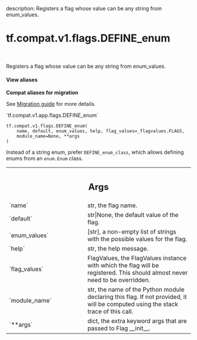 description: Registers a flag whose value can be any string from enum_values.

<div itemscope itemtype="http://developers.google.com/ReferenceObject">
<meta itemprop="name" content="tf.compat.v1.flags.DEFINE_enum" />
<meta itemprop="path" content="Stable" />
</div>

# tf.compat.v1.flags.DEFINE_enum

<!-- Insert buttons and diff -->

<table class="tfo-notebook-buttons tfo-api nocontent" align="left">

</table>



Registers a flag whose value can be any string from enum_values.

<section class="expandable">
  <h4 class="showalways">View aliases</h4>
  <p>
<b>Compat aliases for migration</b>
<p>See
<a href="https://www.tensorflow.org/guide/migrate">Migration guide</a> for
more details.</p>
<p>`tf.compat.v1.app.flags.DEFINE_enum`</p>
</p>
</section>

<pre class="devsite-click-to-copy prettyprint lang-py tfo-signature-link">
<code>tf.compat.v1.flags.DEFINE_enum(
    name, default, enum_values, help, flag_values=_flagvalues.FLAGS,
    module_name=None, **args
)
</code></pre>



<!-- Placeholder for "Used in" -->

Instead of a string enum, prefer `DEFINE_enum_class`, which allows
defining enums from an `enum.Enum` class.

<!-- Tabular view -->
 <table class="responsive fixed orange">
<colgroup><col width="214px"><col></colgroup>
<tr><th colspan="2"><h2 class="add-link">Args</h2></th></tr>

<tr>
<td>
`name`
</td>
<td>
str, the flag name.
</td>
</tr><tr>
<td>
`default`
</td>
<td>
str|None, the default value of the flag.
</td>
</tr><tr>
<td>
`enum_values`
</td>
<td>
[str], a non-empty list of strings with the possible values for
the flag.
</td>
</tr><tr>
<td>
`help`
</td>
<td>
str, the help message.
</td>
</tr><tr>
<td>
`flag_values`
</td>
<td>
FlagValues, the FlagValues instance with which the flag will
be registered. This should almost never need to be overridden.
</td>
</tr><tr>
<td>
`module_name`
</td>
<td>
str, the name of the Python module declaring this flag.
If not provided, it will be computed using the stack trace of this call.
</td>
</tr><tr>
<td>
`**args`
</td>
<td>
dict, the extra keyword args that are passed to Flag __init__.
</td>
</tr>
</table>

